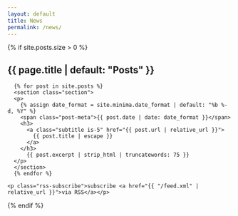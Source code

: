 ```yaml
---
layout: default
title: News
permalink: /news/
---
```


<section class="section">
    <div class="container">
  {% if site.posts.size > 0 %}
    <h2 class="title">{{ page.title | default: "Posts" }}</h2>
    
      {% for post in site.posts %}
      <section class="section">
      <p>
        {% assign date_format = site.minima.date_format | default: "%b %-d, %Y" %}
        <span class="post-meta">{{ post.date | date: date_format }}</span>
        <h3>
          <a class="subtitle is-5" href="{{ post.url | relative_url }}">
            {{ post.title | escape }}
          </a>
        </h3>
          {{ post.excerpt | strip_html | truncatewords: 75 }} 
      </p>
      </section>
      {% endfor %}

    <p class="rss-subscribe">subscribe <a href="{{ "/feed.xml" | relative_url }}">via RSS</a></p>
  {% endif %}

  </div>
</section>